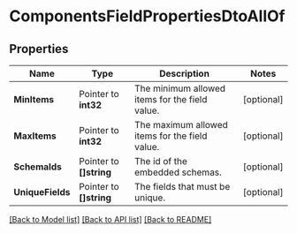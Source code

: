 # ComponentsFieldPropertiesDtoAllOf

## Properties

Name | Type | Description | Notes
------------ | ------------- | ------------- | -------------
**MinItems** | Pointer to **int32** | The minimum allowed items for the field value. | [optional] 
**MaxItems** | Pointer to **int32** | The maximum allowed items for the field value. | [optional] 
**SchemaIds** | Pointer to **[]string** | The id of the embedded schemas. | [optional] 
**UniqueFields** | Pointer to **[]string** | The fields that must be unique. | [optional] 

[[Back to Model list]](../README.md#documentation-for-models) [[Back to API list]](../README.md#documentation-for-api-endpoints) [[Back to README]](../README.md)


